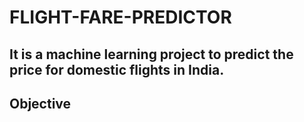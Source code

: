 # FLIGHT-FARE-PREDICTOR #
It is a machine learning project to predict the price for domestic flights in India.
---
## Objective
